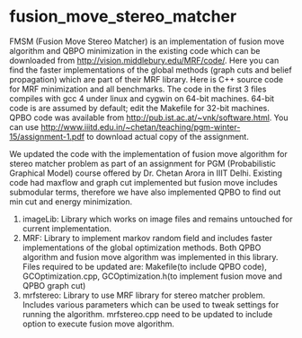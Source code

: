 # fusion_move_stereo_matcher
FMSM (Fusion Move Stereo Matcher) is an implementation of fusion move algorithm and QBPO minimization in the existing code which can be downloaded from http://vision.middlebury.edu/MRF/code/. Here you can find the faster implementations of the global methods (graph cuts and belief propagation) which are part of their MRF library. Here is C++ source code for MRF minimization and all benchmarks. The code in the first 3 files compiles with gcc 4 under linux and cygwin on 64-bit machines. 64-bit code is are assumed by default; edit the Makefile for 32-bit machines. QPBO code was available from http://pub.ist.ac.at/~vnk/software.html. You can use http://www.iiitd.edu.in/~chetan/teaching/pgm-winter-15/assignment-1.pdf to download actual copy of the assignment. 

We updated the code with the implementation of fusion move algorithm for stereo matcher problem as part of an assignment for PGM (Probabilistic Graphical Model) course offered by Dr. Chetan Arora in IIIT Delhi. Existing code had maxflow and graph cut implemented but fusion move includes submodular terms, therefore we have also implemented QPBO to find out min cut and energy minimization.

1. imageLib: Library which works on image files and remains untouched for current implementation.
2. MRF: Library to implement markov random field and includes faster implementations of the global optimization methods. Both QPBO algorithm and fusion move algorithm was implemented in this library. Files required to be updated are: Makefile(to include QPBO code), GCOptimization.cpp, GCOptimization.h(to implement fusion move and QPBO graph cut)
3. mrfstereo: Library to use MRF library for stereo matcher problem. Includes various parameters which can be used to tweak settings for running the algorithm. mrfstereo.cpp need to be updated to include option to execute fusion move algorithm.
